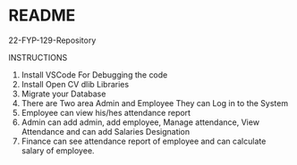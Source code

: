 # README

22-FYP-129-Repository

INSTRUCTIONS

1. Install VSCode For Debugging the code
2. Install Open CV dlib Libraries 
3. Migrate your Database 
4. There are Two area Admin and Employee They can Log in to the System
5. Employee can view his/hes attendance report 
6. Admin can add admin, add employee, Manage attendance, View Attendance and can add Salaries Designation
7. Finance can see attendance report of employee and can calculate salary of employee.
